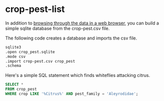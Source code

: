 # crop-pest-list

In addition to [browsing through the data in a web browser](https://aubreymoore.github.io/crop-pest-list/), you can build a simple sqlite database from the crop-pest.csv file. 

The following code creates a database and imports the csv file.
```bash
sqlite3
.open crop_pest.sqlite
.mode csv
.import crop-pest.csv crop_pest
.schema
```

Here's a simple SQL statement which finds whiteflies attacking citrus.
```sql
SELECT * 
FROM crop_pest
WHERE crop LIKE '%Citrus%' AND pest_family = 'Aleyrodidae';
```
